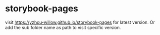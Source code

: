 # storybook-pages

visit https://yzhou-willow.github.io/storybook-pages for latest version. 
Or add the sub folder name as path to visit specific version.
